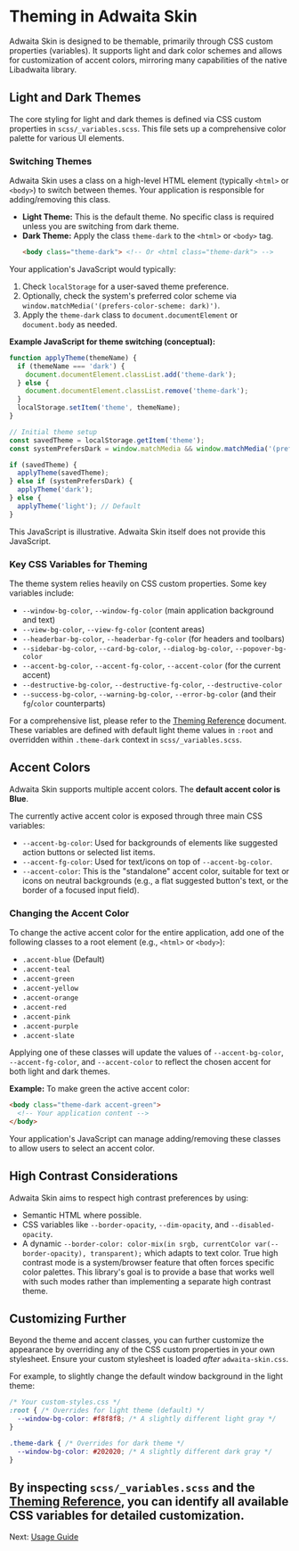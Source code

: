 # Theming in Adwaita Skin

Adwaita Skin is designed to be themable, primarily through CSS custom properties (variables). It supports light and dark color schemes and allows for customization of accent colors, mirroring many capabilities of the native Libadwaita library.

## Light and Dark Themes

The core styling for light and dark themes is defined via CSS custom properties in `scss/_variables.scss`. This file sets up a comprehensive color palette for various UI elements.

### Switching Themes

Adwaita Skin uses a class on a high-level HTML element (typically `<html>` or `<body>`) to switch between themes. Your application is responsible for adding/removing this class.

*   **Light Theme:** This is the default theme. No specific class is required unless you are switching from dark theme.
*   **Dark Theme:** Apply the class `theme-dark` to the `<html>` or `<body>` tag.
    ```html
    <body class="theme-dark"> <!-- Or <html class="theme-dark"> -->
    ```

Your application's JavaScript would typically:
1.  Check `localStorage` for a user-saved theme preference.
2.  Optionally, check the system's preferred color scheme via `window.matchMedia('(prefers-color-scheme: dark)')`.
3.  Apply the `theme-dark` class to `document.documentElement` or `document.body` as needed.

**Example JavaScript for theme switching (conceptual):**
```javascript
function applyTheme(themeName) {
  if (themeName === 'dark') {
    document.documentElement.classList.add('theme-dark');
  } else {
    document.documentElement.classList.remove('theme-dark');
  }
  localStorage.setItem('theme', themeName);
}

// Initial theme setup
const savedTheme = localStorage.getItem('theme');
const systemPrefersDark = window.matchMedia && window.matchMedia('(prefers-color-scheme: dark)').matches;

if (savedTheme) {
  applyTheme(savedTheme);
} else if (systemPrefersDark) {
  applyTheme('dark');
} else {
  applyTheme('light'); // Default
}
```
This JavaScript is illustrative. Adwaita Skin itself does not provide this JavaScript.

### Key CSS Variables for Theming

The theme system relies heavily on CSS custom properties. Some key variables include:

*   `--window-bg-color`, `--window-fg-color` (main application background and text)
*   `--view-bg-color`, `--view-fg-color` (content areas)
*   `--headerbar-bg-color`, `--headerbar-fg-color` (for headers and toolbars)
*   `--sidebar-bg-color`, `--card-bg-color`, `--dialog-bg-color`, `--popover-bg-color`
*   `--accent-bg-color`, `--accent-fg-color`, `--accent-color` (for the current accent)
*   `--destructive-bg-color`, `--destructive-fg-color`, `--destructive-color`
*   `--success-bg-color`, `--warning-bg-color`, `--error-bg-color` (and their `fg`/`color` counterparts)

For a comprehensive list, please refer to the [Theming Reference](./THEMING_REFERENCE.md) document. These variables are defined with default light theme values in `:root` and overridden within `.theme-dark` context in `scss/_variables.scss`.

## Accent Colors

Adwaita Skin supports multiple accent colors. The **default accent color is Blue**.

The currently active accent color is exposed through three main CSS variables:
*   `--accent-bg-color`: Used for backgrounds of elements like suggested action buttons or selected list items.
*   `--accent-fg-color`: Used for text/icons on top of `--accent-bg-color`.
*   `--accent-color`: This is the "standalone" accent color, suitable for text or icons on neutral backgrounds (e.g., a flat suggested button's text, or the border of a focused input field).

### Changing the Accent Color

To change the active accent color for the entire application, add one of the following classes to a root element (e.g., `<html>` or `<body>`):

*   `.accent-blue` (Default)
*   `.accent-teal`
*   `.accent-green`
*   `.accent-yellow`
*   `.accent-orange`
*   `.accent-red`
*   `.accent-pink`
*   `.accent-purple`
*   `.accent-slate`

Applying one of these classes will update the values of `--accent-bg-color`, `--accent-fg-color`, and `--accent-color` to reflect the chosen accent for both light and dark themes.

**Example:**
To make green the active accent color:
```html
<body class="theme-dark accent-green">
  <!-- Your application content -->
</body>
```
Your application's JavaScript can manage adding/removing these classes to allow users to select an accent color.

## High Contrast Considerations

Adwaita Skin aims to respect high contrast preferences by using:
*   Semantic HTML where possible.
*   CSS variables like `--border-opacity`, `--dim-opacity`, and `--disabled-opacity`.
*   A dynamic `--border-color: color-mix(in srgb, currentColor var(--border-opacity), transparent);` which adapts to text color.
True high contrast mode is a system/browser feature that often forces specific color palettes. This library's goal is to provide a base that works well with such modes rather than implementing a separate high contrast theme.

## Customizing Further

Beyond the theme and accent classes, you can further customize the appearance by overriding any of the CSS custom properties in your own stylesheet. Ensure your custom stylesheet is loaded *after* `adwaita-skin.css`.

For example, to slightly change the default window background in the light theme:
```css
/* Your custom-styles.css */
:root { /* Overrides for light theme (default) */
  --window-bg-color: #f8f8f8; /* A slightly different light gray */
}

.theme-dark { /* Overrides for dark theme */
  --window-bg-color: #202020; /* A slightly different dark gray */
}
```

By inspecting `scss/_variables.scss` and the [Theming Reference](./THEMING_REFERENCE.md), you can identify all available CSS variables for detailed customization.
---

Next: [Usage Guide](./usage-guide.md)
